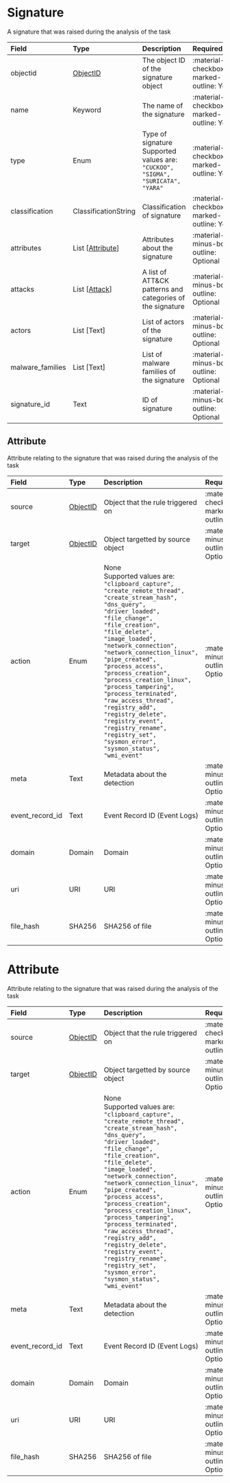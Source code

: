 [comment]: # (AUTOGENERATED MARKDOWN CONTENT. UPDATES TO ODM DOCUMENTATION SHOULD BE DONE THROUGH ASSEMBLYLINE-BASE REPO!)
# Signature
A signature that was raised during the analysis of the task

| Field | Type | Description | Required | Default |
| :--- | :--- | :--- | :--- | :--- |
| objectid | [ObjectID](/assemblyline4_docs/odm/models/ontology/results/process/#objectid) | The object ID of the signature object | <div style="width:100px">:material-checkbox-marked-outline: Yes</div> | `None` |
| name | Keyword | The name of the signature | <div style="width:100px">:material-checkbox-marked-outline: Yes</div> | `None` |
| type | Enum | Type of signature<br>Supported values are:<br>`"CUCKOO", "SIGMA", "SURICATA", "YARA"` | <div style="width:100px">:material-checkbox-marked-outline: Yes</div> | `None` |
| classification | ClassificationString | Classification of signature | <div style="width:100px">:material-checkbox-marked-outline: Yes</div> | `None` |
| attributes | List [[Attribute](/assemblyline4_docs/odm/models/ontology/results/signature/#attribute)] | Attributes about the signature | <div style="width:100px">:material-minus-box-outline: Optional</div> | `None` |
| attacks | List [[Attack](/assemblyline4_docs/odm/models/result/#attack)] | A list of ATT&CK patterns and categories of the signature | <div style="width:100px">:material-minus-box-outline: Optional</div> | `None` |
| actors | List [Text] | List of actors of the signature | <div style="width:100px">:material-minus-box-outline: Optional</div> | `None` |
| malware_families | List [Text] | List of malware families of the signature | <div style="width:100px">:material-minus-box-outline: Optional</div> | `None` |
| signature_id | Text | ID of signature | <div style="width:100px">:material-minus-box-outline: Optional</div> | `None` |


[comment]: # (AUTOGENERATED MARKDOWN CONTENT. UPDATES TO ODM DOCUMENTATION SHOULD BE DONE THROUGH ASSEMBLYLINE-BASE REPO!)
## Attribute
Attribute relating to the signature that was raised during the analysis of the task

| Field | Type | Description | Required | Default |
| :--- | :--- | :--- | :--- | :--- |
| source | [ObjectID](/assemblyline4_docs/odm/models/ontology/results/process/#objectid) | Object that the rule triggered on | <div style="width:100px">:material-checkbox-marked-outline: Yes</div> | `None` |
| target | [ObjectID](/assemblyline4_docs/odm/models/ontology/results/process/#objectid) | Object targetted by source object | <div style="width:100px">:material-minus-box-outline: Optional</div> | `None` |
| action | Enum | None<br>Supported values are:<br>`"clipboard_capture", "create_remote_thread", "create_stream_hash", "dns_query", "driver_loaded", "file_change", "file_creation", "file_delete", "image_loaded", "network_connection", "network_connection_linux", "pipe_created", "process_access", "process_creation", "process_creation_linux", "process_tampering", "process_terminated", "raw_access_thread", "registry_add", "registry_delete", "registry_event", "registry_rename", "registry_set", "sysmon_error", "sysmon_status", "wmi_event"` | <div style="width:100px">:material-minus-box-outline: Optional</div> | `None` |
| meta | Text | Metadata about the detection | <div style="width:100px">:material-minus-box-outline: Optional</div> | `None` |
| event_record_id | Text | Event Record ID (Event Logs) | <div style="width:100px">:material-minus-box-outline: Optional</div> | `None` |
| domain | Domain | Domain | <div style="width:100px">:material-minus-box-outline: Optional</div> | `None` |
| uri | URI | URI | <div style="width:100px">:material-minus-box-outline: Optional</div> | `None` |
| file_hash | SHA256 | SHA256 of file | <div style="width:100px">:material-minus-box-outline: Optional</div> | `None` |




[comment]: # (AUTOGENERATED MARKDOWN CONTENT. UPDATES TO ODM DOCUMENTATION SHOULD BE DONE THROUGH ASSEMBLYLINE-BASE REPO!)
# Attribute
Attribute relating to the signature that was raised during the analysis of the task

| Field | Type | Description | Required | Default |
| :--- | :--- | :--- | :--- | :--- |
| source | [ObjectID](/assemblyline4_docs/odm/models/ontology/results/process/#objectid) | Object that the rule triggered on | <div style="width:100px">:material-checkbox-marked-outline: Yes</div> | `None` |
| target | [ObjectID](/assemblyline4_docs/odm/models/ontology/results/process/#objectid) | Object targetted by source object | <div style="width:100px">:material-minus-box-outline: Optional</div> | `None` |
| action | Enum | None<br>Supported values are:<br>`"clipboard_capture", "create_remote_thread", "create_stream_hash", "dns_query", "driver_loaded", "file_change", "file_creation", "file_delete", "image_loaded", "network_connection", "network_connection_linux", "pipe_created", "process_access", "process_creation", "process_creation_linux", "process_tampering", "process_terminated", "raw_access_thread", "registry_add", "registry_delete", "registry_event", "registry_rename", "registry_set", "sysmon_error", "sysmon_status", "wmi_event"` | <div style="width:100px">:material-minus-box-outline: Optional</div> | `None` |
| meta | Text | Metadata about the detection | <div style="width:100px">:material-minus-box-outline: Optional</div> | `None` |
| event_record_id | Text | Event Record ID (Event Logs) | <div style="width:100px">:material-minus-box-outline: Optional</div> | `None` |
| domain | Domain | Domain | <div style="width:100px">:material-minus-box-outline: Optional</div> | `None` |
| uri | URI | URI | <div style="width:100px">:material-minus-box-outline: Optional</div> | `None` |
| file_hash | SHA256 | SHA256 of file | <div style="width:100px">:material-minus-box-outline: Optional</div> | `None` |


